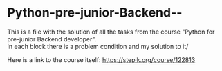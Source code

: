 # Python-pre-junior-Backend--

This is a file with the solution of all the tasks from the course "Python for pre-junior Backend developer".  
In each block there is a problem condition and my solution to it/

Here is a link to the course itself:
https://stepik.org/course/122813
